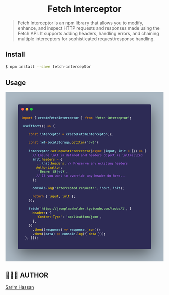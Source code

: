 <div align="center">
	<h1> Fetch Interceptor<br>
	<!-- <img src="https://img.shields.io/npm/l/docx-to-markdown?color=00a1f1" alt="MIT license"> -->
	<!-- <img src="https://img.shields.io/npm/v/docx-to-markdown?color=00a1f1" alt="version"> -->
	<!-- <img src="https://img.shields.io/npm/dt/docx-to-markdown?color=00a1f1" alt="downloads"> -->
	</h1>
</div>

> Fetch Interceptor is an npm library that allows you to modify, enhance, and inspect HTTP requests and responses made using the Fetch API. It supports adding headers, handling errors, and chaining multiple interceptors for sophisticated request/response handling.

## Install

```bash
$ npm install --save fetch-interceptor
```

## Usage
<img src='./public/demo.png'>



## 👨🏻‍💻 AUTHOR

   [Sarim Hassan](https://msarimhassan.vercel.app)
   
